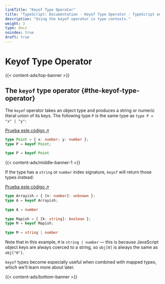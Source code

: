 ```yaml
---
linkTitle: "Keyof Type Operator"
title: "TypeScript: Documentation - Keyof Type Operator - TypeScript en Español"
description: "Using the keyof operator in type contexts."
weight: 3
type: docs
noindex: true
draft: true
---
```


# Keyof Type Operator

{{< content-ads/top-banner >}}

## The `keyof` type operator {#the-keyof-type-operator}

The `keyof` operator takes an object type and produces a string or numeric literal union of its keys.
The following type `P` is the same type as `type P = "x" | "y"`:

[Prueba este código ↗](https://www.typescriptlang.org/play#code/C4TwDgpgBACg9gSwHbCgXigbygDwFxRICuAtgEYQBOA3FCAceVVAL7UBQoks6UA1hBBwAZrEQoOAeklRZAPQD8QA)

```ts
type Point = { x: number; y: number };
type P = keyof Point;
    
type P = keyof Point
```

{{< content-ads/middle-banner-1 >}}

If the type has a `string` or `number` index signature, `keyof` will return those types instead:

[Prueba este código ↗](https://www.typescriptlang.org/play#code/C4TwDgpgBAggTnAhiAlgZwBZQLxQN5QDaAdgFxTECuAtgEYRwC65lxA1sQPYDuxUAvgG4AUKEiwcUNhBCcAZrATJ0GEQHo1ULQD0A-MNHhoAWURgVkgoTbk0wOCmIBzZlFqdOAGwiI+Qw+LGktKyCqbmmOqaOrpAA)

```ts
type Arrayish = { [n: number]: unknown };
type A = keyof Arrayish;
    
type A = number
 
type Mapish = { [k: string]: boolean };
type M = keyof Mapish;
    
type M = string | number
```

Note that in this example, `M` is `string | number` — this is because JavaScript object keys are always coerced to a string, so `obj[0]` is always the same as `obj["0"]`.

`keyof` types become especially useful when combined with mapped types, which we’ll learn more about later.

{{< content-ads/bottom-banner >}}
